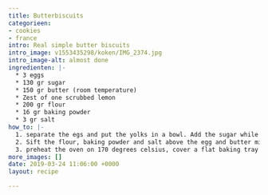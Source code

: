 ```yaml
---
title: Butterbiscuits
categorieen:
- cookies
- france
intro: Real simple butter biscuits
intro_image: v1553435298/koken/IMG_2374.jpg
intro_image-alt: almost done
ingredienten: |-
  * 3 eggs
  * 130 gr sugar
  * 150 gr butter (room temperature)
  * Zest of one scrubbed lemon
  * 200 gr flour
  * 16 gr baking powder
  * 3 gr salt
how_to: |-
  1. separate the egs and put the yolks in a bowl. Add the sugar while whisking until you have a light yellow foam. Mix in the butter and the lemon zest.
  2. Sift the flour, baking powder and salt above the egg and butter mixture. With cold hands knead until you have a soft ball of dough, wrap in cling film and put in the fridge for about 2 hours to rest.
  3. preheat the oven on 170 degrees celsius, cover a flat baking tray with baking paper. From the dough create 24 small balls of dough, softly press them down to form cookies of about 5mm  thick. Place on the baking tray and make sure you have enough space around as they will grow in the oven...
more_images: []
date: 2019-03-24 11:06:00 +0000
layout: recipe

---
```


